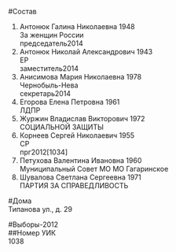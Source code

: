 #Состав  
1. Антонюк Галина Николаевна 1948  
    За женщин России  
    председатель2014  
2. Антонюк Николай Александрович 1943  
    ЕР  
    заместитель2014  
3. Анисимова Мария Николаевна 1978  
    Чернобыль-Нева  
    секретарь2014  
4. Егорова Елена Петровна 1961  
    ЛДПР  
5. Журжин Владислав Викторович 1972  
    СОЦИАЛЬНОЙ ЗАЩИТЫ  
6. Корнеев Сергей Николаевич 1955  
    СР  
    прг2012[1034]  
7. Петухова Валентина Ивановна 1960  
    Муниципальный Совет МО МО Гагаринское  
8. Шувалова Светлана Сергеевна 1971  
    ПАРТИЯ ЗА СПРАВЕДЛИВОСТЬ  
  
#Дома  
Типанова ул., д. 29  
  
#Выборы-2012  
##Номер УИК  
1038  
